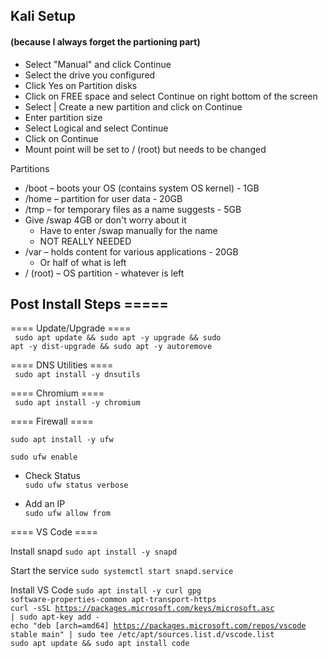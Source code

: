 ## Kali Setup

#### (because I always forget the partioning part)

  - Select "Manual" and click Continue
  - Select the drive you configured
  - Click Yes on Partition disks
  - Click on FREE space and select Continue on right bottom of the screen
  - Select | Create a new partition and click on Continue
  - Enter partition size 
  - Select Logical and select Continue
  - Click on Continue
  - Mount point will be set to / (root) but needs to be changed 

Partitions  
  * /boot – boots your OS (contains system OS kernel) - 1GB
  * /home – partition for user data - 20GB
  * /tmp – for temporary files as a name suggests - 5GB
  * Give /swap 4GB or don't worry about it 
      * Have to enter /swap manually for the name
      * NOT REALLY NEEDED
  * /var – holds content for various applications - 20GB
      * Or half of what is left
  * / (root) – OS partition - whatever is left


## Post Install Steps =====

==== Update/Upgrade ====  
<code>
sudo apt update && sudo apt -y upgrade && sudo apt -y dist-upgrade && sudo apt -y autoremove
</code>  

==== DNS Utilities ====  
<code>
sudo apt install -y dnsutils 
</code>  

==== Chromium ====  
<code>
sudo apt install -y chromium
</code>  

==== Firewall ====  

<code>sudo apt install -y ufw  
sudo ufw enable
</code>  

  * Check Status  
  <code>sudo ufw status verbose</code>  
  
  * Add an IP  
  <code>sudo ufw allow from <ip Address></code>  

==== VS Code  ====  

Install snapd
<code>sudo apt install -y snapd</code>

Start the service
<code>sudo systemctl start snapd.service</code>

Install VS Code
<code>sudo apt install -y curl gpg software-properties-common apt-transport-https</code>  
<code>curl -sSL https://packages.microsoft.com/keys/microsoft.asc | sudo apt-key add -</code>  
<code>echo "deb [arch=amd64] https://packages.microsoft.com/repos/vscode stable main" | sudo tee /etc/apt/sources.list.d/vscode.list</code>  
<code>sudo apt update && sudo apt install code</code>  
